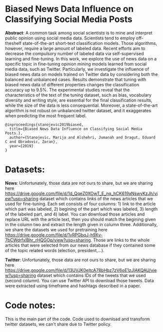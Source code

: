 # Biased News Data Influence on Classifying Social Media Posts

**Abstract**: A common task among social scientists is to mine and interpret public opinion using social media data. Scientists tend to employ off-theshelf state-of-the-art short-text classification models. Those algorithms, however, require a large amount of labeled data. Recent efforts aim to decrease the compulsory number of labeled data via self-supervised learning and fine-tuning. In this work, we explore the use of news data on a specific topic in fine-tuning opinion mining models learned from social media data, such as Twitter. Particularly, we investigate the influence of biased news data on models trained on Twitter data by considering both the balanced and unbalanced cases. Results demonstrate that tuning with biased news data of different properties changes the classification accuracy up to 9.5%. The experimental studies reveal that the characteristics of the text of the tuning dataset, such as bias, vocabulary diversity and writing style, are essential for the final classification results, while the size of the data is less consequential. Moreover, a state-of-the-art algorithm is not robust on unbalanced twitter dataset, and it exaggerates when predicting the most frequent label.

```
@inproceedings{stanojevic2019biased,
  title={Biased News Data Influence on Classifying Social Media Posts.},
  author={Stanojevic, Marija and Alshehri, Jumanah and Dragut, Eduard C and Obradovic, Zoran},
  year={2019}
}
```

# Datasets:
**News**: Unfortunately, those data are not ours to share, but we are sharing here https://drive.google.com/file/d/1d_QqeZ0XOwT_E_nq_hCK619xNswyKzJh/view?usp=sharing dataset which contains links of the news articles that we used for fine-tuning. Each set consists of four columns: 1) link to the article which part was labeled, 2) begining of the part which was labeled, 3) length of the labeled part, and 4) label. You can download those articles and replace URL with the article text, then you should match the begining given in the column two and extract the length given in column three. Additionally, we share the datasets we used for pretraining here https://drive.google.com/file/d/1vRPGbqJ-h9Xv-7bCWdrfxlBhr_rHQGOp/view?usp=sharing. Those are links to the whole articles that were selected from our news database if they contained some of the topic related words (election, president,...).

**Twitter**: Unfortunately, those data are not ours to share, but we are sharing here https://drive.google.com/file/d/13UVJK0ejtcA78bHbz7zV6oE1zJlAKQAU/view?usp=sharing dataset which contains IDs of the tweets that we used (second column). You can use Twitter API to download those tweets. Data were extracted using timeframe and hashtags described in a paper.

# Code notes:
This is the main part of the code. Code used to download and transform twitter datasets, we can't share due to Twitter policy.

